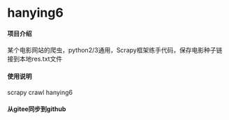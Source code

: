 # hanying6

#### 项目介绍
某个电影网站的爬虫，python2/3通用，Scrapy框架练手代码，保存电影种子链接到本地res.txt文件

#### 使用说明

scrapy crawl hanying6

#### 从gitee同步到github
